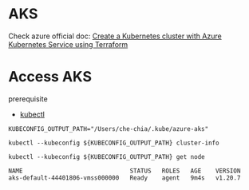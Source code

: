 # AKS

Check azure official doc: [Create a Kubernetes cluster with Azure Kubernetes Service using Terraform](https://docs.microsoft.com/zh-tw/azure/developer/terraform/create-k8s-cluster-with-tf-and-aks?WT.mc_id=AZ-MVP-5003985)

# Access AKS

prerequisite
- [kubectl](https://kubernetes.io/docs/tasks/tools/install-kubectl-macos/)

```
KUBECONFIG_OUTPUT_PATH="/Users/che-chia/.kube/azure-aks"

kubectl --kubeconfig ${KUBECONFIG_OUTPUT_PATH} cluster-info

kubectl --kubeconfig ${KUBECONFIG_OUTPUT_PATH} get node

NAME                              STATUS   ROLES   AGE    VERSION
aks-default-44401806-vmss000000   Ready    agent   9m4s   v1.20.7
```
